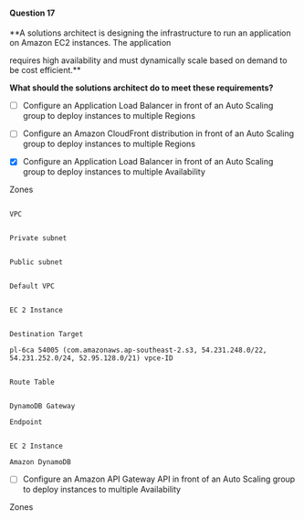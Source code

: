 #### Question  17


**A solutions architect is designing the infrastructure to run an application on Amazon EC2 instances. The application

requires high availability and must dynamically scale based on demand to be cost efficient.**


**What should the solutions architect do to meet these requirements?**


- [ ] Configure an Application Load Balancer in front of an Auto Scaling group to deploy instances to multiple Regions


- [ ] Configure an Amazon CloudFront distribution in front of an Auto Scaling group to deploy instances to multiple Regions


- [x] Configure an Application Load Balancer in front of an Auto Scaling group to deploy instances to multiple Availability

Zones


```

VPC

```


```

Private subnet

```


```

Public subnet

```


```

Default VPC

```


```

EC 2 Instance

```


```

Destination Target

pl-6ca 54005 (com.amazonaws.ap-southeast-2.s3, 54.231.248.0/22, 54.231.252.0/24, 52.95.128.0/21) vpce-ID

```


```

Route Table

```


```

DynamoDB Gateway

Endpoint

```


```

EC 2 Instance

Amazon DynamoDB

```


- [ ] Configure an Amazon API Gateway API in front of an Auto Scaling group to deploy instances to multiple Availability

Zones


